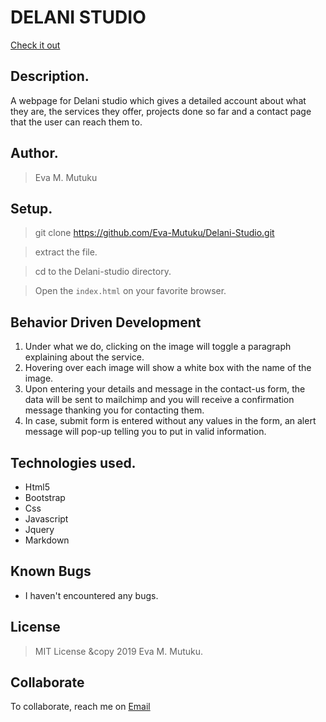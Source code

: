 
# DELANI STUDIO
[Check it out](https://eva-mutuku.github.io/Delani-Studio/.)
​
## Description.
A webpage for Delani studio which gives a detailed account about what they are, the services they offer, projects done so far and a contact page that the user can reach them to.
​
## Author.
 > Eva M. Mutuku
​
 ## Setup.
 > git clone https://github.com/Eva-Mutuku/Delani-Studio.git
 
 > extract the file.
 
 > cd to the Delani-studio directory.
 
 > Open the ``index.html`` on your favorite browser.

 ## Behavior Driven Development
 1. Under what we do, clicking on the image will toggle a paragraph explaining about the service.
 2. Hovering over each image will show a white box with the name of the image.
 3. Upon entering your details and message in the contact-us form, the data will be sent to mailchimp and you will receive a confirmation message thanking you for contacting them.
 4. In case, submit form is entered without any values in the form, an alert message will pop-up telling you to put in valid information.
​
## Technologies used.
  * Html5
  * Bootstrap
  * Css
  * Javascript
  * Jquery
  * Markdown
​
## Known Bugs
* I haven't encountered any bugs.
​
## License
> MIT License &copy 2019 Eva M. Mutuku. 
​
## Collaborate
To collaborate, reach me on [Email](mutileeva@gmail.com)